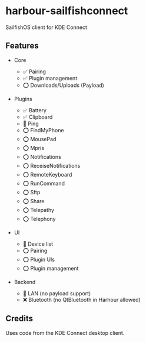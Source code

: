 # harbour-sailfishconnect
SailfishOS client for KDE Connect


## Features

* Core
    * :white_check_mark: Pairing
    * :white_check_mark: Plugin management
    * :o: Downloads/Uploads (Payload)

* Plugins
    * :white_check_mark: Battery
    * :white_check_mark: Clipboard
    * :construction: Ping
    * :o: FindMyPhone
    * :o: MousePad
    * :o: Mpris
    * :o: Notifications
    * :o: ReceiseNotifications
    * :o: RemoteKeyboard
    * :o: RunCommand
    * :o: Sftp
    * :o: Share
    * :o: Telepathy
    * :o: Telephony

* UI
    * :construction: Device list
    * :o: Pairing
    * :o: Plugin UIs
    * :o: Plugin management

* Backend
    * :construction: LAN (no payload support)
    * :x: Bluetooth (no QtBluetooth in Harhour allowed)


## Credits

Uses code from the KDE Connect desktop client.
